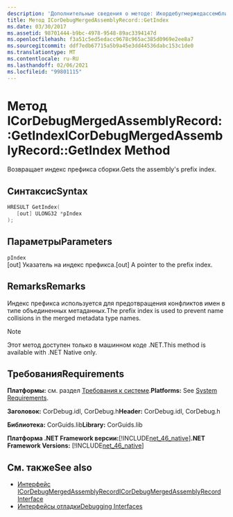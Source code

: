```yaml
---
description: 'Дополнительные сведения о методе: Икордебугмержедассемблирекорд:: with index'
title: Метод ICorDebugMergedAssemblyRecord::GetIndex
ms.date: 03/30/2017
ms.assetid: 98701444-b9bc-4978-9548-89ac3394147d
ms.openlocfilehash: f3a51c5ed5edacc9678c965ac385d0969e2ee8a7
ms.sourcegitcommit: ddf7edb67715a5b9a45e3dd44536dabc153c1de0
ms.translationtype: MT
ms.contentlocale: ru-RU
ms.lasthandoff: 02/06/2021
ms.locfileid: "99801115"
---
```

# <a name="icordebugmergedassemblyrecordgetindex-method"></a><span data-ttu-id="3ae80-103">Метод ICorDebugMergedAssemblyRecord::GetIndex</span><span class="sxs-lookup"><span data-stu-id="3ae80-103">ICorDebugMergedAssemblyRecord::GetIndex Method</span></span>

<span data-ttu-id="3ae80-104">Возвращает индекс префикса сборки.</span><span class="sxs-lookup"><span data-stu-id="3ae80-104">Gets the assembly's prefix index.</span></span>  
  
## <a name="syntax"></a><span data-ttu-id="3ae80-105">Синтаксис</span><span class="sxs-lookup"><span data-stu-id="3ae80-105">Syntax</span></span>  
  
```cpp  
HRESULT GetIndex(  
   [out] ULONG32 *pIndex  
);  
```  
  
## <a name="parameters"></a><span data-ttu-id="3ae80-106">Параметры</span><span class="sxs-lookup"><span data-stu-id="3ae80-106">Parameters</span></span>  

 `pIndex`  
 <span data-ttu-id="3ae80-107">[out] Указатель на индекс префикса.</span><span class="sxs-lookup"><span data-stu-id="3ae80-107">[out] A pointer to the prefix index.</span></span>  
  
## <a name="remarks"></a><span data-ttu-id="3ae80-108">Remarks</span><span class="sxs-lookup"><span data-stu-id="3ae80-108">Remarks</span></span>  

 <span data-ttu-id="3ae80-109">Индекс префикса используется для предотвращения конфликтов имен в типе объединенных метаданных.</span><span class="sxs-lookup"><span data-stu-id="3ae80-109">The prefix index is used to prevent name collisions in the merged metadata type names.</span></span>  
  
> [!NOTE]
> <span data-ttu-id="3ae80-110">Этот метод доступен только в машинном коде .NET.</span><span class="sxs-lookup"><span data-stu-id="3ae80-110">This method is available with .NET Native only.</span></span>  
  
## <a name="requirements"></a><span data-ttu-id="3ae80-111">Требования</span><span class="sxs-lookup"><span data-stu-id="3ae80-111">Requirements</span></span>  

 <span data-ttu-id="3ae80-112">**Платформы:** см. раздел [Требования к системе](../../get-started/system-requirements.md).</span><span class="sxs-lookup"><span data-stu-id="3ae80-112">**Platforms:** See [System Requirements](../../get-started/system-requirements.md).</span></span>  
  
 <span data-ttu-id="3ae80-113">**Заголовок:** CorDebug.idl, CorDebug.h</span><span class="sxs-lookup"><span data-stu-id="3ae80-113">**Header:** CorDebug.idl, CorDebug.h</span></span>  
  
 <span data-ttu-id="3ae80-114">**Библиотека:** CorGuids.lib</span><span class="sxs-lookup"><span data-stu-id="3ae80-114">**Library:** CorGuids.lib</span></span>  
  
 <span data-ttu-id="3ae80-115">**Платформа .NET Framework версии:**[!INCLUDE[net_46_native](../../../../includes/net-46-native-md.md)]</span><span class="sxs-lookup"><span data-stu-id="3ae80-115">**.NET Framework Versions:** [!INCLUDE[net_46_native](../../../../includes/net-46-native-md.md)]</span></span>  
  
## <a name="see-also"></a><span data-ttu-id="3ae80-116">См. также</span><span class="sxs-lookup"><span data-stu-id="3ae80-116">See also</span></span>

- [<span data-ttu-id="3ae80-117">Интерфейс ICorDebugMergedAssemblyRecord</span><span class="sxs-lookup"><span data-stu-id="3ae80-117">ICorDebugMergedAssemblyRecord Interface</span></span>](icordebugmergedassemblyrecord-interface.md)
- [<span data-ttu-id="3ae80-118">Интерфейсы отладки</span><span class="sxs-lookup"><span data-stu-id="3ae80-118">Debugging Interfaces</span></span>](debugging-interfaces.md)
